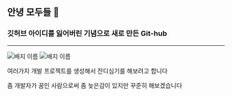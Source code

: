 ## 안녕 모두들 👋

### 깃허브 아이디를 잃어버린 기념으로 새로 만든  Git-hub
- - - 
![배지 이름](https://img.shields.io/badge/버전-v1.0-blue)
![배지 이름](https://img.shields.io/badge/화이팅!-8A2BE2)

여러가지 개발 프로젝트를 생성해서 잔디심기를 해보려고 합니다 

좀 개발자가 꿈인 사람으로써 좀 늦은감이 있지만 꾸준히 해보겠습니다 

